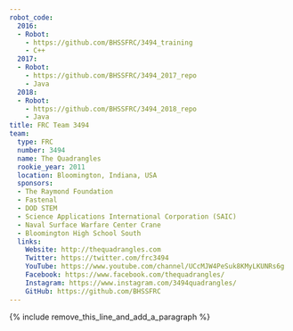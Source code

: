 ```yaml
---
robot_code:
  2016:
  - Robot:
    - https://github.com/BHSSFRC/3494_training
    - C++
  2017:
  - Robot:
    - https://github.com/BHSSFRC/3494_2017_repo
    - Java
  2018:
  - Robot:
    - https://github.com/BHSSFRC/3494_2018_repo
    - Java
title: FRC Team 3494
team:
  type: FRC
  number: 3494
  name: The Quadrangles
  rookie_year: 2011
  location: Bloomington, Indiana, USA
  sponsors:
  - The Raymond Foundation
  - Fastenal
  - DOD STEM
  - Science Applications International Corporation (SAIC)
  - Naval Surface Warfare Center Crane
  - Bloomington High School South
  links:
    Website: http://thequadrangles.com
    Twitter: https://twitter.com/frc3494
    YouTube: https://www.youtube.com/channel/UCcMJW4PeSuk8KMyLKUNRs6g
    Facebook: https://www.facebook.com/thequadrangles/
    Instagram: https://www.instagram.com/3494quadrangles/
    GitHub: https://github.com/BHSSFRC
---
```


{% include remove_this_line_and_add_a_paragraph %}